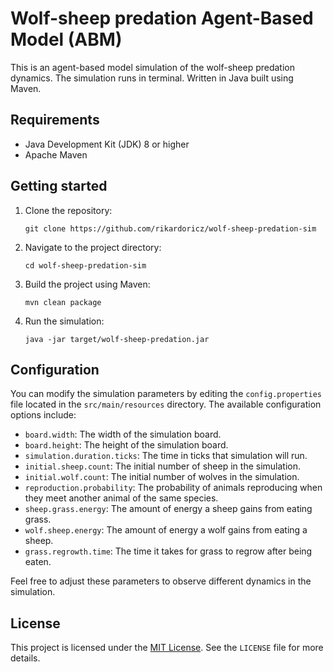 # Wolf-sheep predation Agent-Based Model (ABM)

This is an agent-based model simulation of the wolf-sheep predation dynamics. The simulation runs in terminal. Written in Java built using Maven.

## Requirements

- Java Development Kit (JDK) 8 or higher
- Apache Maven

## Getting started

1. Clone the repository:
    ```shell
    git clone https://github.com/rikardoricz/wolf-sheep-predation-sim
    ```
2. Navigate to the project directory:
    ```shell
    cd wolf-sheep-predation-sim
    ```
3. Build the project using Maven:
    ```shell
    mvn clean package
    ```
4. Run the simulation:
    ```shell
    java -jar target/wolf-sheep-predation.jar
    ```

## Configuration

You can modify the simulation parameters by editing the `config.properties` file located in the `src/main/resources` directory. The available configuration options include:

- `board.width`: The width of the simulation board.
- `board.height`: The height of the simulation board.
- `simulation.duration.ticks`: The time in ticks that simulation will run.
- `initial.sheep.count`: The initial number of sheep in the simulation.
- `initial.wolf.count`: The initial number of wolves in the simulation.
- `reproduction.probability`: The probability of animals reproducing when they meet another animal of the same species.
- `sheep.grass.energy`: The amount of energy a sheep gains from eating grass.
- `wolf.sheep.energy`: The amount of energy a wolf gains from eating a sheep.
- `grass.regrowth.time`: The time it takes for grass to regrow after being eaten.

Feel free to adjust these parameters to observe different dynamics in the simulation.

## License
This project is licensed under the [MIT License](LICENSE). See the `LICENSE` file for more details.